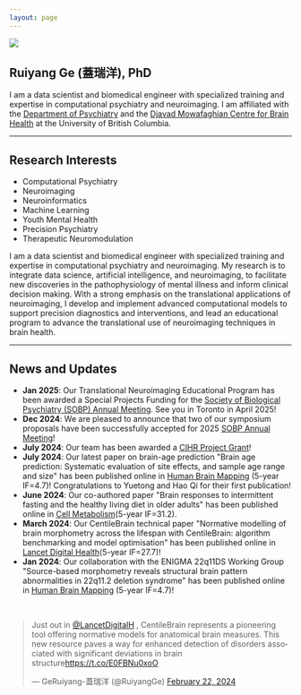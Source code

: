 ```yaml
---
layout: page
---
```


<img src="https://ruiyangge.github.io/ruiyangge.jpg" class="floatpic">

## Ruiyang Ge (蓋瑞洋), PhD
I am a data scientist and biomedical engineer with specialized training and expertise in computational psychiatry and neuroimaging. I am affiliated with the [Department of Psychiatry](https://psychiatry.ubc.ca/) and the [Djavad Mowafaghian Centre for Brain Health](https://www.centreforbrainhealth.ca/) at the University of British Columbia.


---

## Research Interests

- Computational Psychiatry
- Neuroimaging
- Neuroinformatics
- Machine Learning
- Youth Mental Health
- Precision Psychiatry
- Therapeutic Neuromodulation

I am a data scientist and biomedical engineer with specialized training and expertise in computational psychiatry and neuroimaging. My research is to integrate data science, artificial intelligence, and neuroimaging, to facilitate new discoveries in the pathophysiology of mental illness and inform clinical decision making. With a strong emphasis on the translational applications of neuroimaging, I develop and implement advanced computational models to support precision diagnostics and interventions, and lead an educational program to advance the translational use of neuroimaging techniques in brain health.


---

## News and Updates

- **Jan 2025**: Our Translational Neuroimaging Educational Program has been awarded a Special Projects Funding for the [Society of Biological Psychiatry (SOBP) Annual Meeting](https://sobp.org/). See you in Toronto in April 2025!
- **Dec 2024**: We are pleased to announce that two of our symposium proposals have been successfully accepted for 2025 [SOBP Annual Meeting](https://sobp.org/)!
- **July 2024**: Our team has been awarded a [CIHR Project Grant](https://webapps.cihr-irsc.gc.ca/decisions/p/project_details.html?applId=501144&lang=en)!
- **July 2024**: Our latest paper on brain-age prediction "Brain age prediction: Systematic evaluation of site effects, and sample age range and size" has been published online in [Human Brain Mapping](https://onlinelibrary.wiley.com/doi/full/10.1002/hbm.26768) (5-year IF=4.7)! Congratulations to Yuetong and Hao Qi for their first publication!
- **June 2024**: Our co-authored paper "Brain responses to intermittent fasting and the healthy living diet in older adults" has been published online in [Cell Metabolism](https://www.cell.com/cell-metabolism/fulltext/S1550-4131(24)00225-0)(5-year IF=31.2). 
- **March 2024**: Our CentileBrain technical paper "Normative modelling of brain morphometry across the lifespan with CentileBrain: algorithm benchmarking and model optimisation" has been published online in [Lancet Digital Health](https://www.thelancet.com/journals/landig/article/PIIS2589-7500(23)00250-9/fulltext?goal=0_fb7d503c0e-6575838914-162581909)(5-year IF=27.7)!
- **Jan 2024**: Our collaboration with the ENIGMA 22q11DS Working Group "Source-based morphometry reveals structural brain pattern abnormalities in 22q11.2 deletion syndrome" has been published online in [Human Brain Mapping](https://onlinelibrary.wiley.com/doi/full/10.1002/hbm.26553) (5-year IF=4.7)! 


<br>
<blockquote class="twitter-tweet"><p lang="en" dir="ltr">Just out in <a href="https://twitter.com/LancetDigitalH?ref_src=twsrc%5Etfw">@LancetDigitalH</a> , CentileBrain represents a pioneering tool offering normative models for anatomical brain measures. This new resource paves a way for enhanced detection of disorders associated with significant deviations in brain structure<a href="https://t.co/E0FBNu0xoO">https://t.co/E0FBNu0xoO</a></p>&mdash; GeRuiyang-蓋瑞洋 (@RuiyangGe) <a href="https://twitter.com/RuiyangGe/status/1760781807799378253?ref_src=twsrc%5Etfw">February 22, 2024</a></blockquote> <script async src="https://platform.twitter.com/widgets.js" charset="utf-8"></script>

<br>
<div id="map-container" style="width: 30%; height: 0; padding-bottom: 56%; justify-content: center; position: relative;">
<script type='text/javascript' id='mapmyvisitors' src='https://mapmyvisitors.com/map.js?cl=b4f4dc&w=600&t=t&d=Iq16MNdcJ8wWlM01KA6krWGFhnd905lzoJ2F68uZa-Q&co=2d78ad&cmo=3acc3a&cmn=ff5353&ct=ffffff'></script>
</div>

<br>
